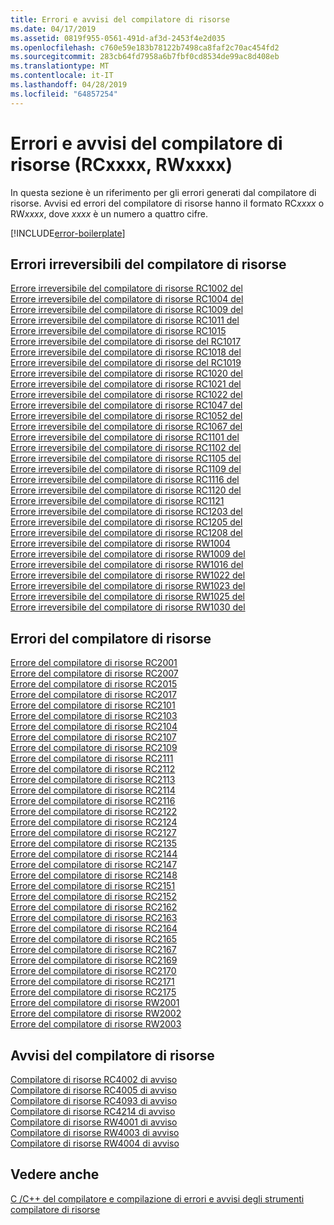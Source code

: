 ```yaml
---
title: Errori e avvisi del compilatore di risorse
ms.date: 04/17/2019
ms.assetid: 0819f955-0561-491d-af3d-2453f4e2d035
ms.openlocfilehash: c760e59e183b78122b7498ca8faf2c70ac454fd2
ms.sourcegitcommit: 283cb64fd7958a6b7fbf0cd8534de99ac8d408eb
ms.translationtype: MT
ms.contentlocale: it-IT
ms.lasthandoff: 04/28/2019
ms.locfileid: "64857254"
---
```

# <a name="resource-compiler-errors-and-warnings-rcxxxx-rwxxxx"></a>Errori e avvisi del compilatore di risorse (RCxxxx, RWxxxx)

In questa sezione è un riferimento per gli errori generati dal compilatore di risorse. Avvisi ed errori del compilatore di risorse hanno il formato RC*xxxx* o RW*xxxx*, dove *xxxx* è un numero a quattro cifre.

[!INCLUDE[error-boilerplate](../../error-messages/includes/error-boilerplate.md)]

## <a name="resource-compiler-fatal-errors"></a>Errori irreversibili del compilatore di risorse

[Errore irreversibile del compilatore di risorse RC1002 del](resource-compiler-fatal-error-rc1002.md) \
[Errore irreversibile del compilatore di risorse RC1004 del](resource-compiler-fatal-error-rc1004.md) \
[Errore irreversibile del compilatore di risorse RC1009 del](resource-compiler-fatal-error-rc1009.md) \
[Errore irreversibile del compilatore di risorse RC1011 del](resource-compiler-fatal-error-rc1011.md) \
[Errore irreversibile del compilatore di risorse RC1015](resource-compiler-fatal-error-rc1015.md) \
[Errore irreversibile del compilatore di risorse del RC1017](resource-compiler-fatal-error-rc1017.md) \
[Errore irreversibile del compilatore di risorse RC1018 del](resource-compiler-fatal-error-rc1018.md) \
[Errore irreversibile del compilatore di risorse del RC1019](resource-compiler-fatal-error-rc1019.md) \
[Errore irreversibile del compilatore di risorse RC1020 del](resource-compiler-fatal-error-rc1020.md) \
[Errore irreversibile del compilatore di risorse RC1021 del](resource-compiler-fatal-error-rc1021.md) \
[Errore irreversibile del compilatore di risorse RC1022 del](resource-compiler-fatal-error-rc1022.md) \
[Errore irreversibile del compilatore di risorse RC1047 del](resource-compiler-fatal-error-rc1047.md) \
[Errore irreversibile del compilatore di risorse RC1052 del](resource-compiler-fatal-error-rc1052.md) \
[Errore irreversibile del compilatore di risorse RC1067 del](resource-compiler-fatal-error-rc1067.md) \
[Errore irreversibile del compilatore di risorse RC1101 del](resource-compiler-fatal-error-rc1101.md) \
[Errore irreversibile del compilatore di risorse RC1102 del](resource-compiler-fatal-error-rc1102.md) \
[Errore irreversibile del compilatore di risorse RC1105 del](resource-compiler-fatal-error-rc1105.md) \
[Errore irreversibile del compilatore di risorse RC1109 del](resource-compiler-fatal-error-rc1109.md) \
[Errore irreversibile del compilatore di risorse RC1116 del](resource-compiler-fatal-error-rc1116.md) \
[Errore irreversibile del compilatore di risorse RC1120 del](resource-compiler-fatal-error-rc1120.md) \
[Errore irreversibile del compilatore di risorse RC1121](resource-compiler-fatal-error-rc1121.md) \
[Errore irreversibile del compilatore di risorse RC1203 del](resource-compiler-fatal-error-rc1203.md) \
[Errore irreversibile del compilatore di risorse RC1205 del](resource-compiler-fatal-error-rc1205.md) \
[Errore irreversibile del compilatore di risorse RC1208 del](resource-compiler-fatal-error-rc1208.md) \
[Errore irreversibile del compilatore di risorse RW1004](resource-compiler-fatal-error-rw1004.md) \
[Errore irreversibile del compilatore di risorse RW1009 del](resource-compiler-fatal-error-rw1009.md) \
[Errore irreversibile del compilatore di risorse RW1016 del](resource-compiler-fatal-error-rw1016.md) \
[Errore irreversibile del compilatore di risorse RW1022 del](resource-compiler-fatal-error-rw1022.md) \
[Errore irreversibile del compilatore di risorse RW1023 del](resource-compiler-fatal-error-rw1023.md) \
[Errore irreversibile del compilatore di risorse RW1025 del](resource-compiler-fatal-error-rw1025.md) \
[Errore irreversibile del compilatore di risorse RW1030 del](resource-compiler-fatal-error-rw1030.md)

## <a name="resource-compiler-errors"></a>Errori del compilatore di risorse

[Errore del compilatore di risorse RC2001](resource-compiler-error-rc2001.md) \
[Errore del compilatore di risorse RC2007](resource-compiler-error-rc2007.md) \
[Errore del compilatore di risorse RC2015](resource-compiler-error-rc2015.md) \
[Errore del compilatore di risorse RC2017](resource-compiler-error-rc2017.md) \
[Errore del compilatore di risorse RC2101](resource-compiler-error-rc2101.md) \
[Errore del compilatore di risorse RC2103](resource-compiler-error-rc2103.md) \
[Errore del compilatore di risorse RC2104](resource-compiler-error-rc2104.md) \
[Errore del compilatore di risorse RC2107](resource-compiler-error-rc2107.md) \
[Errore del compilatore di risorse RC2109](resource-compiler-error-rc2109.md) \
[Errore del compilatore di risorse RC2111](resource-compiler-error-rc2111.md) \
[Errore del compilatore di risorse RC2112](resource-compiler-error-rc2112.md) \
[Errore del compilatore di risorse RC2113](resource-compiler-error-rc2113.md) \
[Errore del compilatore di risorse RC2114](resource-compiler-error-rc2114.md) \
[Errore del compilatore di risorse RC2116](resource-compiler-error-rc2116.md) \
[Errore del compilatore di risorse RC2122](resource-compiler-error-rc2122.md) \
[Errore del compilatore di risorse RC2124](resource-compiler-error-rc2124.md) \
[Errore del compilatore di risorse RC2127](resource-compiler-error-rc2127.md) \
[Errore del compilatore di risorse RC2135](resource-compiler-error-rc2135.md) \
[Errore del compilatore di risorse RC2144](resource-compiler-error-rc2144.md) \
[Errore del compilatore di risorse RC2147](resource-compiler-error-rc2147.md) \
[Errore del compilatore di risorse RC2148](resource-compiler-error-rc2148.md) \
[Errore del compilatore di risorse RC2151](resource-compiler-error-rc2151.md) \
[Errore del compilatore di risorse RC2152](resource-compiler-error-rc2152.md) \
[Errore del compilatore di risorse RC2162](resource-compiler-error-rc2162.md) \
[Errore del compilatore di risorse RC2163](resource-compiler-error-rc2163.md) \
[Errore del compilatore di risorse RC2164](resource-compiler-error-rc2164.md) \
[Errore del compilatore di risorse RC2165](resource-compiler-error-rc2165.md) \
[Errore del compilatore di risorse RC2167](resource-compiler-error-rc2167.md) \
[Errore del compilatore di risorse RC2169](resource-compiler-error-rc2169.md) \
[Errore del compilatore di risorse RC2170](resource-compiler-error-rc2170.md) \
[Errore del compilatore di risorse RC2171](resource-compiler-error-rc2171.md) \
[Errore del compilatore di risorse RC2175](resource-compiler-error-rc2175.md) \
[Errore del compilatore di risorse RW2001](resource-compiler-error-rw2001.md) \
[Errore del compilatore di risorse RW2002](resource-compiler-error-rw2002.md) \
[Errore del compilatore di risorse RW2003](resource-compiler-error-rw2003.md)

## <a name="resource-compiler-warnings"></a>Avvisi del compilatore di risorse

[Compilatore di risorse RC4002 di avviso](resource-compiler-warning-rc4002.md) \
[Compilatore di risorse RC4005 di avviso](resource-compiler-warning-rc4005.md) \
[Compilatore di risorse RC4093 di avviso](resource-compiler-warning-rc4093.md) \
[Compilatore di risorse RC4214 di avviso](resource-compiler-warning-rc4214.md) \
[Compilatore di risorse RW4001 di avviso](resource-compiler-warning-rw4001.md) \
[Compilatore di risorse RW4003 di avviso](resource-compiler-warning-rw4003.md) \
[Compilatore di risorse RW4004 di avviso](resource-compiler-warning-rw4004.md)

## <a name="see-also"></a>Vedere anche

[C /C++ del compilatore e compilazione di errori e avvisi degli strumenti](../compiler-errors-1/c-cpp-build-errors.md)
[compilatore di risorse](/windows/desktop/menurc/resource-compiler)
